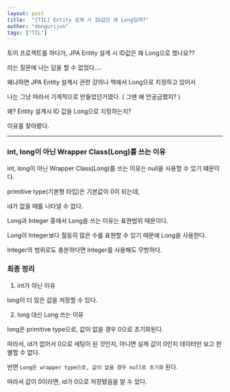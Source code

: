 ```yaml
---
layout: post
title:  "[TIL] Entity 설계 시 ID값은 왜 Long일까?"
author: "dongurijun"
tags: ["TIL"]
---
```


토이 프로젝트를 하다가, JPA Entity 설계 시 ID값은 왜 Long으로 했나요??

라는 질문에 나는 답을 할 수 없었다....

왜냐하면 JPA Entity 설계시 관련 강의나 책에서 Long으로 지정하고 있어서

나는 그냥 따라서 기계적으로 만들었던거였다. ( 그땐 왜 안궁금했지? )

왜? Entity 설계시 ID 값을 Long으로 지정하는지? 

이유를 찾아봤다.


---

### int, long이 아닌 Wrapper Class(Long)를 쓰는 이유

int, long이 아닌 Wrapper Class(Long)를 쓰는 이유는 null을 사용할 수 있기 떄문이다. 

primitive type(기본형 타입)은 기본값이 0이 되는데,

id가 없을 때를 나타낼 수 없다.

Long과 Integer 중에서 Long을 쓰는 이유는 표현범위 때문이다.

Long이 Integer보다 월등히 많은 수를 표현할 수 있기 때문에 Long을 사용한다.

Integer의 범위로도 충분하다면 Integer를 사용해도 무방하다.

### 최종 정리

1) int가 아닌 이유

long이 더 많은 값을 저장할 수 있다. 


2) long 대신 Long 쓰는 이유

long은 primitive type으로, 값이 없을 경우 0으로 초기화된다.

따라서, id가 없어서 0으로 세팅이 된 것인지, 아니면 실제 값이 0인지 데이터만 보고 판별할 수 없다.

반면 `Long은 wrapper type으로, 값이 없을 경우 null로 초기화` 된다.

따라서 값이 0이라면, id가 0으로 저장됐음을 알 수 았다. 





